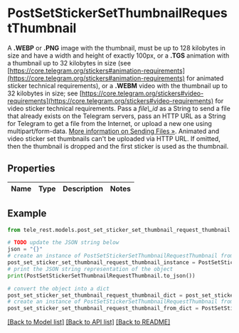 # PostSetStickerSetThumbnailRequestThumbnail

A **.WEBP** or **.PNG** image with the thumbnail, must be up to 128 kilobytes in size and have a width and height of exactly 100px, or a **.TGS** animation with a thumbnail up to 32 kilobytes in size (see [https://core.telegram.org/stickers#animation-requirements](https://core.telegram.org/stickers#animation-requirements) for animated sticker technical requirements), or a **.WEBM** video with the thumbnail up to 32 kilobytes in size; see [https://core.telegram.org/stickers#video-requirements](https://core.telegram.org/stickers#video-requirements) for video sticker technical requirements. Pass a *file\\_id* as a String to send a file that already exists on the Telegram servers, pass an HTTP URL as a String for Telegram to get a file from the Internet, or upload a new one using multipart/form-data. [More information on Sending Files »](https://core.telegram.org/bots/api/#sending-files). Animated and video sticker set thumbnails can't be uploaded via HTTP URL. If omitted, then the thumbnail is dropped and the first sticker is used as the thumbnail.

## Properties

Name | Type | Description | Notes
------------ | ------------- | ------------- | -------------

## Example

```python
from tele_rest.models.post_set_sticker_set_thumbnail_request_thumbnail import PostSetStickerSetThumbnailRequestThumbnail

# TODO update the JSON string below
json = "{}"
# create an instance of PostSetStickerSetThumbnailRequestThumbnail from a JSON string
post_set_sticker_set_thumbnail_request_thumbnail_instance = PostSetStickerSetThumbnailRequestThumbnail.from_json(json)
# print the JSON string representation of the object
print(PostSetStickerSetThumbnailRequestThumbnail.to_json())

# convert the object into a dict
post_set_sticker_set_thumbnail_request_thumbnail_dict = post_set_sticker_set_thumbnail_request_thumbnail_instance.to_dict()
# create an instance of PostSetStickerSetThumbnailRequestThumbnail from a dict
post_set_sticker_set_thumbnail_request_thumbnail_from_dict = PostSetStickerSetThumbnailRequestThumbnail.from_dict(post_set_sticker_set_thumbnail_request_thumbnail_dict)
```
[[Back to Model list]](../README.md#documentation-for-models) [[Back to API list]](../README.md#documentation-for-api-endpoints) [[Back to README]](../README.md)


